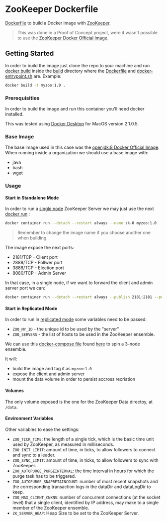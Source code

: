 # ZooKeeper Dockerfile

[Dockerfile](https://docs.docker.com/engine/reference/builder/) to build a Docker image with [ZooKeeper](https://zookeeper.apache.org).

> This was done in a Proof of Concept project, were it wasn't possible to use the [ZooKeeper Docker Official Image](https://hub.docker.com/_/zookeeper).

## Getting Started

In order to build the image just clone the repo to your machine and run [docker build](https://docs.docker.com/engine/reference/commandline/build/) inside the [build](./build/) directory where the [Dockerfile](./build/Dockerfile) and [docker-entrypoint.sh](./build/docker-entrypoint.sh) are. Example:

```bash
docker build -t myzoo:1.0 .
```

### Prerequisities

In order to build the image and run this container you'll need docker installed.

This was tested using [Docker Desktop](https://www.docker.com/products/docker-desktop) for MacOS version 2.1.0.5.

### Base Image

The base image used in this case was the [openjdk:8 Docker Official Image](https://hub.docker.com/_/openjdk). When running inside a organization we should use a base image with:

- java
- bash
- wget

### Usage

#### Start in Standalone Mode

In order to run a [single node](https://zookeeper.apache.org/doc/r3.5.6/zookeeperStarted.html#sc_InstallingSingleMode) ZooKeeper Server we may just use the next [docker run](https://docs.docker.com/engine/reference/commandline/container_run/) :

```bash
docker container run --detach --restart always --name zk-0 myzoo:1.0
```

> Remember to change the image name if you choose another one when building.

The image expose the next ports:

- 2181/TCP - Client port
- 2888/TCP - Follwer port
- 3888/TCP - Election port
- 8080/TCP - Admin Server

In that case, in a single node, if we want to forward the client and admin server port we can:

```bash
docker container run --detach --restart always --publish 2181:2181 --publish 8081:8080 --name zk-0 myzoo:1.0
```

#### Start in Replicated Mode

In order to run in [replicated mode](https://zookeeper.apache.org/doc/r3.5.6/zookeeperStarted.html#sc_RunningReplicatedZooKeeper) some variables need to be passed:

- `ZOO_MY_ID` - the unique id to be used by the "server"
- `ZOO_SERVERS` - the list of hosts to be used in the ZooKeeper ensemble.

We can use this [docker-compose file](https://docs.docker.com/compose/compose-file/) found [here](./docker-compose.yml) to spin a 3-node ensemble.

It will:

- build the image and tag it as `myzoo:1.0`
- expose the client and admin server
- mount the data volume in order to persist accross recriation

#### Volumes

The only volume exposed is the one for the ZooKeeper Data directoy, at `/data`.

#### Environment Variables

Other variables to ease the settings:

- `ZOO_TICK_TIME`: the length of a single tick, which is the basic time unit used by ZooKeeper, as measured in milliseconds.
- `ZOO_INIT_LIMIT`: amount of time, in ticks, to allow followers to connect and sync to a leader.
- `ZOO_SYNC_LIMIT`: amount of time, in ticks, to allow followers to sync with ZooKeeper.
- `ZOO_AUTOPURGE_PURGEINTERVAL`: the time interval in hours for which the purge task has to be triggered.
- `ZOO_AUTOPURGE_SNAPRETAINCOUNT`: number of most recent snapshots and the corresponding transaction logs in the dataDir and dataLogDir to keep.
- `ZOO_MAX_CLIENT_CNXNS`: number of concurrent connections (at the socket level) that a single client, identified by IP address, may make to a single member of the ZooKeeper ensemble.
- `ZK_SERVER_HEAP`: Heap Size to be set to the ZooKeeper Server.
